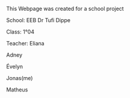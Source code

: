 <p>This Webpage was created for a school project</p>
<p>School: EEB Dr Tufi Dippe</p>
<p>Class: 1°04</p> 
<p>Teacher: Eliana</p>
<p>Adney</p>
<p>Évelyn</p>
<p>Jonas(me)</p>
<p>Matheus</p>
